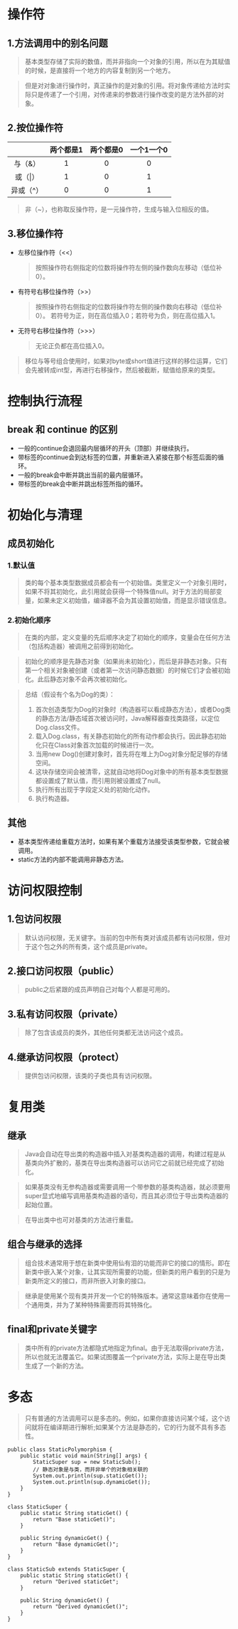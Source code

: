 # 操作符
## 1.方法调用中的别名问题
> 基本类型存储了实际的数值，而并非指向一个对象的引用，所以在为其赋值的时候，是直接将一个地方的内容复制到另一个地方。

> 但是对对象进行操作时，真正操作的是对象的引用。将对象传递给方法时实际只是传递了一个引用，对传递来的参数进行操作改变的是方法外部的对象。

## 2.按位操作符
|  | 两个都是1 | 两个都是0 | 一个1一个0 |
| :----:| :----: | :----: | :----: |
| 与（&） | 1 | 0 | 0 |
| 或（&#124;） | 1 | 0 | 1 |
| 异或（^）| 0 | 0 | 1 |

> 非（~），也称取反操作符，是一元操作符，生成与输入位相反的值。

## 3.移位操作符
* 左移位操作符（<<）
	> 按照操作符右侧指定的位数将操作符左侧的操作数向左移动（低位补0）。
* 有符号右移位操作符（>>）
	> 按照操作符右侧指定的位数将操作符左侧的操作数向右移动（低位补0）。 
	> 若符号为正，则在高位插入0；若符号为负，则在高位插入1。
* 无符号右移位操作符（>>>）
	> 无论正负都在高位插入0。

> 移位与等号组合使用时，如果对byte或short值进行这样的移位运算，它们会先被转成int型，再进行右移操作，然后被截断，赋值给原来的类型。

    
# 控制执行流程
## break 和 continue 的区别
* 一般的continue会退回最内层循环的开头（顶部）并继续执行。
* 带标签的continue会到达标签的位置，并重新进入紧接在那个标签后面的循环。
* 一般的break会中断并跳出当前的最内层循环。
* 带标签的break会中断并跳出标签所指的循环。

# 初始化与清理
## 成员初始化
### 1.默认值
> 类的每个基本类型数据成员都会有一个初始值。类里定义一个对象引用时，如果不将其初始化，此引用就会获得一个特殊值null。对于方法的局部变量，如果未定义初始值，编译器不会为其设置初始值，而是显示错误信息。
### 2.初始化顺序
> 在类的内部，定义变量的先后顺序决定了初始化的顺序，变量会在任何方法（包括构造器）被调用之前得到初始化。

> 初始化的顺序是先静态对象（如果尚未初始化），而后是非静态对象。只有第一个相关对象被创建（或者第一次访问静态数据）的时候它们才会被初始化。此后静态对象不会再次被初始化。

> 总结（假设有个名为Dog的类）：  
> 1. 首次创造类型为Dog的对象时（构造器可以看成静态方法），或者Dog类的静态方法/静态域首次被访问时，Java解释器查找类路径，以定位Dog.class文件。  
> 2. 载入Dog.class，有关静态初始化的所有动作都会执行。因此静态初始化只在Class对象首次加载的时候进行一次。  
> 3. 当用new Dog()创建对象时，首先将在堆上为Dog对象分配足够的存储空间。  
> 4. 这块存储空间会被清零，这就自动地将Dog对象中的所有基本类型数据都设置成了默认值，而引用则被设置成了null。  
> 5. 执行所有出现于字段定义处的初始化动作。  
> 6. 执行构造器。
## 其他
* 基本类型传递给重载方法时，如果有某个重载方法接受该类型参数，它就会被调用。
* static方法的内部不能调用非静态方法。    

# 访问权限控制
## 1.包访问权限
> 默认访问权限，无关键字。当前的包中所有类对该成员都有访问权限，但对于这个包之外的所有类，这个成员是private。

## 2.接口访问权限（public）
> public之后紧跟的成员声明自己对每个人都是可用的。

## 3.私有访问权限（private）
> 除了包含该成员的类外，其他任何类都无法访问这个成员。

## 4.继承访问权限（protect）
> 提供包访问权限，该类的子类也具有访问权限。

# 复用类
## 继承
> Java会自动在导出类的构造器中插入对基类构造器的调用，构建过程是从基类向外扩散的，基类在导出类构造器可以访问它之前就已经完成了初始化。

> 如果基类没有无参构造器或需要调用一个带参数的基类构造器，就必须要用super显式地编写调用基类构造器的语句，而且其必须位于导出类构造器的起始位置。

> 在导出类中也可对基类的方法进行重载。

## 组合与继承的选择
> 组合技术通常用于想在新类中使用仙有泪的功能而非它的接口的情形。即在新类中嵌入某个对象，让其实现所需要的功能，但新类的用户看到的只是为新类所定义的接口，而非所嵌入对象的接口。

> 继承是使用某个现有类并开发一个它的特殊版本。通常这意味着你在使用一个通用类，并为了某种特殊需要而将其特殊化。

## final和private关键字
> 类中所有的private方法都隐式地指定为final。由于无法取得private方法，所以也就无法覆盖它。如果试图覆盖一个private方法，实际上是在导出类生成了一个新的方法。

# 多态
> 只有普通的方法调用可以是多态的。例如，如果你直接访问某个域，这个访问就将在编译期进行解析;如果某个方法是静态的，它的行为就不具有多态性。


	public class StaticPolymorphism {
		public static void main(String[] args) {
			StaticSuper sup = new StaticSub();
			// 静态对象是与类，而并非单个的对象相关联的
			System.out.println(sup.staticGet());
			System.out.println(sup.dynamicGet());
		}
	}
	
	class StaticSuper {
		public static String staticGet() {
			return "Base staticGet()";
		}
		
		public String dynamicGet() {
			return "Base dynamicGet()";
		}
	}
	
	class StaticSub extends StaticSuper {
		public static String staticGet() {
			return "Derived staticGet";
		}
		
		public String dynamicGet() {
			return "Derived dynamicGet()";
		}
	}
